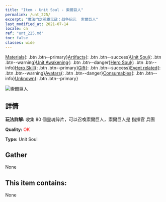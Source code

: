 ```yaml
---
title: "Item - Unit Soul - 索爾巨人"
permalink: /unt_225/
excerpt: "魔法门之英雄无敌：战争纪元  索爾巨人"
last_modified_at: 2021-07-14
locale: cn
ref: "unt_225.md"
toc: false
classes: wide
---
```

 [Materials](/ItemsCN/){: .btn .btn--primary}[Artifacts](/ItemsCN/Artifacts/){: .btn .btn--success}[Unit Soul](/ItemsCN/UnitSoul/){: .btn .btn--warning}[Unit Awakening](/ItemsCN/UnitAwakening/){: .btn .btn--danger}[Hero Soul](/ItemsCN/HeroSoul/){: .btn .btn--info}[Hero Skill](/ItemsCN/HeroSkill/){: .btn .btn--primary}[Gift](/ItemsCN/Gift/){: .btn .btn--success}[Event related](/ItemsCN/Events/){: .btn .btn--warning}[Avatars](/ItemsCN/Avatars/){: .btn .btn--danger}[Consumables](/ItemsCN/Consumables/){: .btn .btn--info}[Unknown](/ItemsCN/Unknown/){: .btn .btn--primary}

 ![索爾巨人](/images/u/ti_suoerjuren.jpg)

## 詳情
 **玩法詳解:** 收集 80 個靈魂碎片，可以召喚索爾巨人，索爾巨人是 指揮官 兵團

 **Quality:** <span style="color: #FF0000">OK</span>

 **Type:** Unit Soul

## Gather

  None

## This item contains:

  None

